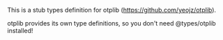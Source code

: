 This is a stub types definition for otplib (https://github.com/yeojz/otplib).

otplib provides its own type definitions, so you don't need @types/otplib installed!